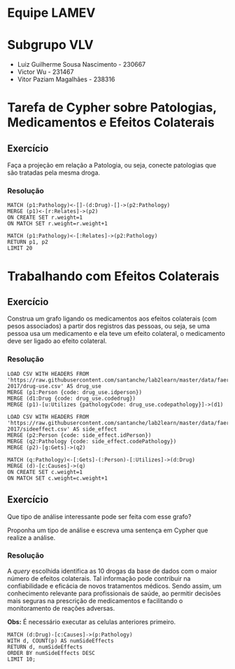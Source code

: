 # Equipe LAMEV

# Subgrupo VLV
* Luiz Guilherme Sousa Nascimento - 230667
* Victor Wu - 231467
* Vitor Paziam Magalhães - 238316

# Tarefa de Cypher sobre Patologias, Medicamentos e Efeitos Colaterais

## Exercício

Faça a projeção em relação a Patologia, ou seja, conecte patologias que são tratadas pela mesma droga.

### Resolução
~~~cypher
MATCH (p1:Pathology)<-[]-(d:Drug)-[]->(p2:Pathology)
MERGE (p1)<-[r:Relates]->(p2)
ON CREATE SET r.weight=1
ON MATCH SET r.weight=r.weight+1
~~~
~~~cypher
MATCH (p1:Pathology)<-[:Relates]->(p2:Pathology)
RETURN p1, p2
LIMIT 20
~~~

# Trabalhando com Efeitos Colaterais

## Exercício

Construa um grafo ligando os medicamentos aos efeitos colaterais (com pesos associados) a partir dos registros das pessoas, ou seja, se uma pessoa usa um medicamento e ela teve um efeito colateral, o medicamento deve ser ligado ao efeito colateral.

### Resolução
~~~cypher
LOAD CSV WITH HEADERS FROM 'https://raw.githubusercontent.com/santanche/lab2learn/master/data/faers-2017/drug-use.csv' AS drug_use
MERGE (p1:Person {code: drug_use.idperson})
MERGE (d1:Drug {code: drug_use.codedrug})
MERGE (p1)-[u:Utilizes {pathologyCode: drug_use.codepathology}]->(d1)

~~~
~~~cypher
LOAD CSV WITH HEADERS FROM 'https://raw.githubusercontent.com/santanche/lab2learn/master/data/faers-2017/sideeffect.csv' AS side_effect
MERGE (p2:Person {code: side_effect.idPerson})
MERGE (q2:Pathology {code: side_effect.codePathology})
MERGE (p2)-[g:Gets]->(q2)

~~~
~~~cypher
MATCH (q:Pathology)<-[:Gets]-(:Person)-[:Utilizes]->(d:Drug)
MERGE (d)-[c:Causes]->(q)
ON CREATE SET c.weight=1
ON MATCH SET c.weight=c.weight+1
~~~

## Exercício

Que tipo de análise interessante pode ser feita com esse grafo?

Proponha um tipo de análise e escreva uma sentença em Cypher que realize a análise.

### Resolução
A _query_ escolhida identifica as 10 drogas da base de dados com o maior número de efeitos colaterais. Tal informação pode contribuir na confiabilidade e eficácia de novos tratamentos médicos. Sendo assim, um conhecimento relevante para profissionais de saúde, ao permitir decisões mais seguras na prescrição de medicamentos e facilitando o monitoramento de reações adversas.

**Obs:** É necessário executar as celulas anteriores primeiro.
~~~cypher
MATCH (d:Drug)-[c:Causes]->(p:Pathology)
WITH d, COUNT(p) AS numSideEffects
RETURN d, numSideEffects
ORDER BY numSideEffects DESC
LIMIT 10;
~~~